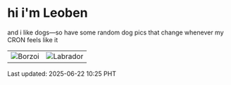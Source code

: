 # hi i'm Leoben

and i like dogs—so have some random dog pics that change whenever my CRON feels like it

|  |  |
|--------|----------|
| ![Borzoi](https://random-dog-vercel.vercel.app/api/random-borzoi?v=1750559143) | ![Labrador](https://random-dog-vercel.vercel.app/api/random-labrador?v=1750559143) |

Last updated: 2025-06-22 10:25 PHT
